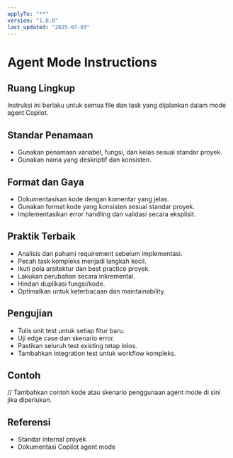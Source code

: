 ```yaml
---
applyTo: "**"
version: "1.0.0"
last_updated: "2025-07-03"
---
```


# Agent Mode Instructions

## Ruang Lingkup
Instruksi ini berlaku untuk semua file dan task yang dijalankan dalam mode agent Copilot.

## Standar Penamaan
- Gunakan penamaan variabel, fungsi, dan kelas sesuai standar proyek.
- Gunakan nama yang deskriptif dan konsisten.

## Format dan Gaya
- Dokumentasikan kode dengan komentar yang jelas.
- Gunakan format kode yang konsisten sesuai standar proyek.
- Implementasikan error handling dan validasi secara eksplisit.

## Praktik Terbaik
- Analisis dan pahami requirement sebelum implementasi.
- Pecah task kompleks menjadi langkah kecil.
- Ikuti pola arsitektur dan best practice proyek.
- Lakukan perubahan secara inkremental.
- Hindari duplikasi fungsi/kode.
- Optimalkan untuk keterbacaan dan maintainability.

## Pengujian
- Tulis unit test untuk setiap fitur baru.
- Uji edge case dan skenario error.
- Pastikan seluruh test existing tetap lolos.
- Tambahkan integration test untuk workflow kompleks.

## Contoh
// Tambahkan contoh kode atau skenario penggunaan agent mode di sini jika diperlukan.

## Referensi
- Standar internal proyek
- Dokumentasi Copilot agent mode
